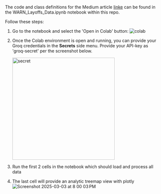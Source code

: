 The code and class definitions for the Medium article [linke](https://medium.com/@dlapushin/warn-layoffs-deep-dive-a-study-in-llm-driven-data-enrichment-0c93db20caa5) can be found in the WARN_Layoffs_Data.ipynb notebook within this repo.

Follow these steps:

1. Go to the notebook and select the 'Open in Colab' button: ![colab](https://github.com/user-attachments/assets/9073a517-9ac6-48c3-bed2-469df4d4dcea)
   
2. Once the Colab environment is open and running, you can provide your Groq credentials in the **Secrets** side menu.
   Provide your API-key as 'groq-secret' per the screenshot below.
   
   <img width="335" alt="secret" src="https://github.com/user-attachments/assets/476d46cd-86fd-4cb7-9633-e1a8f1f8048d" />
   
3. Run the first 2 cells in the notebook which should load and process all data
   
4. The last cell will provide an analytic treemap view with plotly
 ![Screenshot 2025-03-03 at 8 00 03 PM](https://github.com/user-attachments/assets/f8a34775-9381-469e-ac6b-8190ab876da8)
